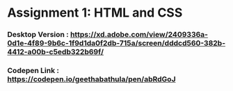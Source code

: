 # Assignment 1: HTML and CSS

### Desktop Version : https://xd.adobe.com/view/2409336a-0d1e-4f89-9b6c-1f9d1da0f2db-715a/screen/dddcd560-382b-4412-a00b-c5edb322b69f/

### Codepen Link : https://codepen.io/geethabathula/pen/abRdGoJ

